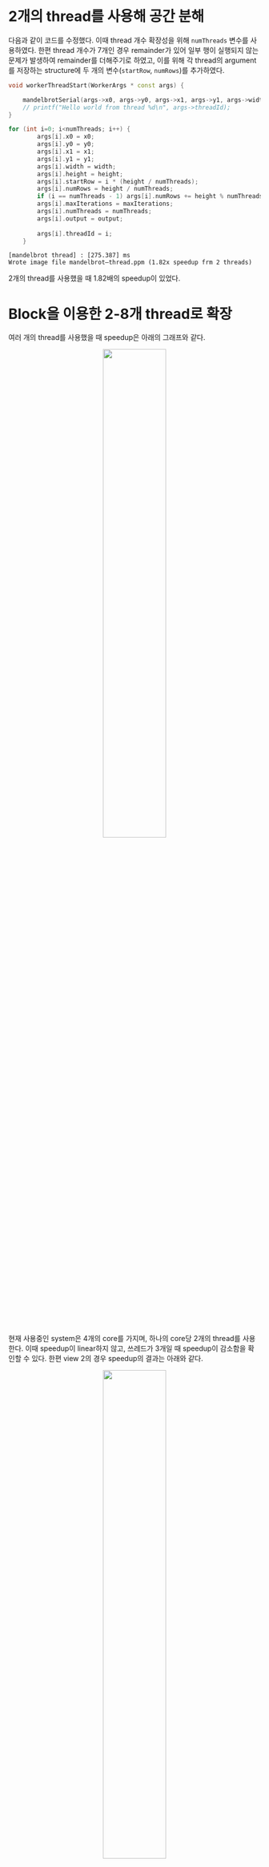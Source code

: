 # 2개의 thread를 사용해 공간 분해
다음과 같이 코드를 수정했다. 이때 thread 개수 확장성을 위해 `numThreads` 변수를 사용하였다. 한편 thread 개수가 7개인 경우 remainder가 있어 일부 행이 실행되지 않는 문제가 발생하여 remainder를 더해주기로 하였고, 이를 위해 각 thread의 argument를 저장하는 structure에 두 개의 변수(`startRow`, `numRows`)를 추가하였다. 
```cpp
void workerThreadStart(WorkerArgs * const args) {

    mandelbrotSerial(args->x0, args->y0, args->x1, args->y1, args->width, args->height, args->startRow, args->numRows, args->maxIterations, args->output);
    // printf("Hello world from thread %d\n", args->threadId);
}
```
```cpp
for (int i=0; i<numThreads; i++) {
        args[i].x0 = x0;
        args[i].y0 = y0;
        args[i].x1 = x1;
        args[i].y1 = y1;
        args[i].width = width;
        args[i].height = height;
        args[i].startRow = i * (height / numThreads);
        args[i].numRows = height / numThreads;
        if (i == numThreads - 1) args[i].numRows += height % numThreads; // last rows
        args[i].maxIterations = maxIterations;
        args[i].numThreads = numThreads;
        args[i].output = output;
        
        args[i].threadId = i;
    }
```
```
[mandelbrot thread] : [275.387] ms
Wrote image file mandelbrot—thread.ppm (1.82x speedup frm 2 threads)
```
2개의 thread를 사용했을 때 1.82배의 speedup이 있었다. 

# Block을 이용한 2-8개 thread로 확장
여러 개의 thread를 사용했을 때 speedup은 아래의 그래프와 같다. 
<p align = "center">
<img src = "./speedup.png" width="50%" height="50%">
</p>
현재 사용중인 system은 4개의 core를 가지며, 하나의 core당 2개의 thread를 사용한다. 이때 speedup이 linear하지 않고, 쓰레드가 3개일 때 speedup이 감소함을 확인할 수 있다. 
한편 view 2의 경우 speedup의 결과는 아래와 같다. 
<p align = "center">
<img src = "./speedup_view2.png" width="50%" height="50%">
</p>
view 1에 비해 linear한 speedup이 있음을 확인할 수 있다. 

View 2의 경우 `main()` 함수에서
```cpp
        case 'v':
        {
            int viewIndex = atoi(optarg);
            // change view settings
            if (viewIndex == 2) {
                float scaleValue = .015f;
                float shiftX = -.986f;
                float shiftY = .30f;
                scaleAndShift(x0, x1, y0, y1, scaleValue, shiftX, shiftY);
            } else if (viewIndex > 1) {
                fprintf(stderr, "Invalid view index\n");
                return 1;
            }
            break;
        }
```
계산하는 영역을 바꾸는 것을 확인할 수 있다. 
![img](../handout-images/mandelbrot_viz.jpg)

Mandelbrot 집합의 경우 수학적으로는 복소수 $c$에 대해 $z_{n+1}^2=z_n^2+c$ 연산을 반복적으로 수행하는데, 컴퓨터 연산의 경우 최대 연산 횟수를 정하고 반복하는 중 $(z_n)$의 절댓값이 4를 넘는 경우 발산한다고 표시하고, 그렇지 않고 최대 연산 횟수에 도달하는 경우 수렴한다고 표시한다. 
```cpp
static inline int mandel(float c_re, float c_im, int count)
{
    float z_re = c_re, z_im = c_im;
    int i;
    for (i = 0; i < count; ++i) {

        if (z_re * z_re + z_im * z_im > 4.f)
            break;

        float new_re = z_re*z_re - z_im*z_im;
        float new_im = 2.f * z_re * z_im;
        z_re = c_re + new_re;
        z_im = c_im + new_im;
    }

    return i;
}
```
이때 발산하는 지점들은 수렴하거나 경계에 가까운 점들에 비해 연산 속도가 빠를 것이다. 해당 코드에서는 영역을 단순히 row 단위로 쪼개었는데, 이때 view 1에서 가운데 영역의 경우 연산량이 가장자리 영역에 비해 많을 것이다. 따라서 각 thread 간에 연산량이 다른 것이 speedup에 bottleneck이 될 것임을 예측할 수 있다. 

view 2의 경우에는 위의 그림에서 보듯 연산량이 더 고르다. 따라서 각 thread 간의 연산량의 차이가 더 크지 않을 것이고, view 1보다 linear한 speedup이 가능한 것이라는 예상을 할 수 있다. 

# 개별 thread 시간 측정
이 예상을 확인해보기 위해 View 1의 경우 각각의 thread에서 소요되는 시간을 측정해보았다. 
```
Thread 7 finished in 10.9361 milliseconds
Thread 0 finished in 32.0838 milliseconds
Thread 1 finished in 60.4489 milliseconds
Thread 6 finished in 60.8097 milliseconds
Thread 5 finished in 105.9866 milliseconds
Thread 2 finished in 110.9109 milliseconds
Thread 4 finished in 147.6965 milliseconds
Thread 3 finished in 154.1761 milliseconds
```
실제로 각 thread간의 시간 차이가 큼을 확인할 수 있었다. 또한 가장자리를 계산하는 thread가 가운데를 계산하는 thread와 비교했을 때 더 빠름을 확인할 수 있었다. 따라서 예상이 맞음을 확인할 수 있다. 

# 속도 향상 개선
interleaved 방식을 사용할 경우 하나의 thread에 task가 몰리지 않게 되어 각 thread의 연산량이 비슷해져 speedup을 개선할 수 있을 것이다. 

이를 위해 thread의 시작점인 `workerThreadStart()` 함수를 수정하였다. 기존의 `mandelbrotSerial()` 함수는 interleaved 방식을 지원하지 않기 때문에 새로 작성하였으며 이를 위해 `mandelbrotThread.cpp`에 `mandel()` 함수를 추가하였다. 
```cpp
void workerThreadStart(WorkerArgs * const args) {

    // double startTime = CycleTimer::currentSeconds();
    // mandelbrotSerial(args->x0, args->y0, args->x1, args->y1, args->width, args->height, args->startRow, args->numRows, args->maxIterations, args->output);

    float dx = (args->x1 - args->x0) / args->width;
    float dy = (args->y1 - args->y0) / args->height;

    for (unsigned int j = args->threadId; j < args->height; j += args->numThreads) {
        float y = args->y0 + j * dy;
        for (unsigned int i = 0; i < args->width; ++i) {
            float x = args->x0 + i * dx;
            int index = (j * args->width + i);
            args->output[index] = mandel(x, y, args->maxIterations);
        }
    }
    
    // double endTime = CycleTimer::currentSeconds();
    // printf("Thread %d finished in %.4f milliseconds\n", args->threadId, (endTime - startTime) * 1000);
}
```

이때의 View 1 결과는 아래와 같다. 
<p align = "center">
<img src = "./speedup_interleaved.png" width="50%" height="50%">
</p>
전체적으로 blocked 방식을 사용했을 때와 비교해 linear한 speedup을 보인다. 그러나 thread가 8개일 때 갑자기 speedup이 감소하며 원하는 speedup인 7-8배에 도달하지 못한다. 

이를 확인하기 위해 각각의 thread에서 소요되는 시간을 측정해보았다. 
thread가 2개인 경우 아래와 같다. 
```
Thread 1 finished in 272.9602 milliseconds
Thread 0 finished in 274.5131 milliseconds
```
thread가 8개인 경우 아래와 같다. 
```
Thread 6 finished in 97.3525 milliseconds
Thread 4 finished in 100.0966 milliseconds
Thread 2 finished in 101.7974 milliseconds
Thread 3 finished in 105.9171 milliseconds
Thread 1 finished in 111.9000 milliseconds
Thread 5 finished in 114.5842 milliseconds
Thread 0 finished in 116.8760 milliseconds
Thread 7 finished in 110.3851 milliseconds
```
각각의 thread의 실행 시간이 비슷한 값을 가지지만, thread가 8개인 경우 유의미하게 시간이 줄어들지 않았다. 

이는 두 가지 이유로 예상해 볼 수 있는데, 먼저 각 8개 thread에서 부동 소수점 연산을 위해 자원을 요구하여 서로 경합하기 때문이고, 또한 8개의 thread의 context switch overhead가 존재하기 때문이다. 

한편 View 2의 경우 결과는 아래와 같다. 
<p align = "center">
<img src = "./speedup_view2_interleaved.png" width="50%" height="50%">
</p>
View 1과 비슷하게 speedup은 어느 정도 증가했으나 thread가 8개일 때 speedup이 감소하는 현상을 보이며, 이는 위와 비슷한 이유로 추정된다. 

# 16개 thread
thread가 16개일 때도 8개일 때와 비교했을 때 speedup이 크게 없을 것이라고 예상할 수 있다. 